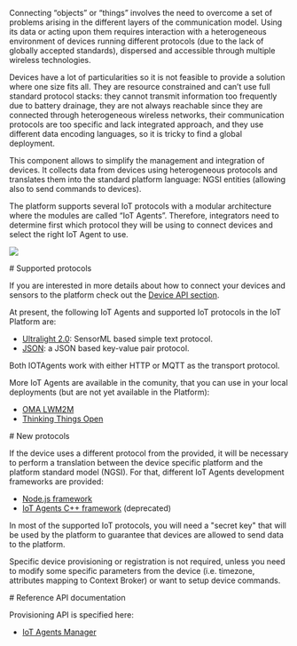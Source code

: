 
Connecting “objects” or “things” involves the need to overcome a set of problems arising in the different layers of
the communication model. Using its data or acting upon them requires interaction with a heterogeneous environment of
devices running different protocols (due to the lack of globally accepted standards), dispersed and accessible through
multiple wireless technologies.

Devices have a lot of particularities so it is not feasible to provide a solution where one size fits all. They are
resource constrained and can’t use full standard protocol stacks: they cannot transmit information too frequently due
to battery drainage, they are not always reachable since they are connected through heterogeneous wireless networks,
their communication protocols are too specific and lack integrated approach, and they use different data encoding
languages, so it is tricky to find a global deployment.

This component allows to simplify the management and integration of devices. It collects data from devices using
heterogeneous protocols and translates them into the standard platform language: NGSI entities (allowing also to send
commands to devices).

The platform supports several IoT protocols with a modular architecture where the modules are called “IoT Agents”.
Therefore, integrators need to determine first which protocol they will be using to connect devices and select the
right IoT Agent to use.

![](media/iot_agents.png)

# Supported protocols

If you are interested in more details about how to connect your devices and sensors to the platform check out the
[Device API section](device_api.md).

At present, the following IoT Agents and supported IoT protocols in the IoT Platform are:

- [Ultralight 2.0](https://github.com/telefonicaid/iotagent-ul): SensorML based simple text protocol.
- [JSON](https://github.com/telefonicaid/iotagent-json): a JSON based key-value pair protocol.

Both IOTAgents work with either HTTP or MQTT as the transport protocol.

More IoT Agents are available in the comunity, that you can use in your local deployments (but are not yet available in
the Platform):

- [OMA LWM2M](https://github.com/telefonicaid/lightweightm2m-iotagent)
- [Thinking Things Open](https://github.com/telefonicaid/iotagent-thinking-things)

# New protocols

If the device uses a different protocol from the provided, it will be necessary to perform a translation between the
device specific platform and the platform standard model (NGSI). For that, different IoT Agents development frameworks
are provided:

- [Node.js framework](https://github.com/telefonicaid/iotagent-node-lib)
- [IoT Agents C++ framework](https://github.com/telefonicaid/fiware-IoTAgent-Cplusplus) (deprecated)


In most of the supported IoT protocols, you will need a "secret key" that will be used by the platform to guarantee
that devices are allowed to send data to the platform.

Specific device provisioning or registration is not required, unless you need to modify some specific parameters from
the device (i.e. timezone, attributes mapping to Context Broker) or want to setup device commands.

# Reference API documentation

Provisioning API is specified here:
 
- [IoT Agents Manager](http://docs.telefonicaiotiotagents.apiary.io/)



